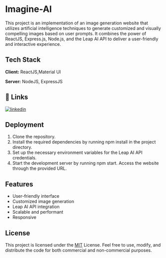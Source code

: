 
# Imagine-AI

This project is an implementation of an image generation website that utilizes artificial intelligence techniques to generate customized and visually compelling images based on user prompts. It combines the power of ReactJS, Express.js, Node.js, and the Leap AI API to deliver a user-friendly and interactive experience.




## Tech Stack

**Client:** ReactJS,Material UI

**Server:** NodeJS, ExpressJS


## 🔗 Links

[![linkedin](https://img.shields.io/badge/linkedin-0A66C2?style=for-the-badge&logo=linkedin&logoColor=white)](https://www.linkedin.com/in/priyam-maini-9730a419b/)



## Deployment
  1. Clone the repository.
  2. Install the required dependencies by running npm install in the project directory.
  3. Set up the necessary environment variables for the Leap AI API credentials.
  4. Start the development server by running npm start.
Access the website through the provided URL.

## Features

- User-friendly interface
- Customized image generation
- Leap AI API integration
- Scalable and performant
- Responsive


## License

This project is licensed under the [MIT](https://choosealicense.com/licenses/mit/) License. Feel free to use, modify, and distribute the code for both commercial and non-commercial purposes.

